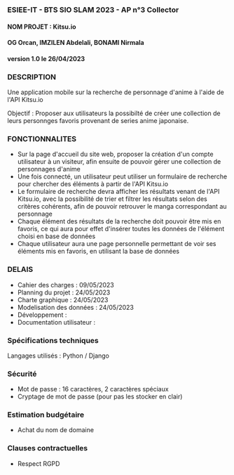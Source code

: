 ### ESIEE-IT - BTS SIO SLAM 2023 - AP n°3 Collector
#### NOM PROJET : Kitsu.io
#### OG Orcan, IMZILEN Abdelali, BONAMI Nirmala
#### version 1.0 le 26/04/2023

### DESCRIPTION
Une application mobile sur la recherche de personnage d'anime à l'aide de l'API Kitsu.io

Objectif : Proposer aux utilisateurs la possibilté de créer une collection de leurs personnges favoris provenant de series anime japonaise.

### FONCTIONNALITES
* Sur la page d'accueil du site web, proposer la création d'un compte utilisateur à un visiteur, afin ensuite de pouvoir gérer une collection de personnages d'anime
* Une fois connecté, un utilisateur peut utiliser un formulaire de recherche pour chercher des éléments à partir de l'API Kitsu.io
* Le formulaire de recherche devra afficher les résultats venant de l'API Kitsu.io, avec la possibilité de trier et filtrer les résultats selon des critères cohérents, afin de pouvoir retrouver le manga correspondant au personnage
* Chaque élément des résultats de la recherche doit pouvoir être mis en favoris, ce qui aura pour effet d'insérer toutes les données de l'élément choisi en base de données
* Chaque utilisateur aura une page personnelle permettant de voir ses éléments mis en favoris, en utilisant la base de données

### DELAIS
- Cahier des charges : 09/05/2023
- Planning du projet : 24/05/2023
- Charte graphique : 24/05/2023
- Modelisation des données : 24/05/2023
- Développement : 
- Documentation utilisateur : 

### Spécifications techniques
Langages utilisés : Python / Django

### Sécurité
- Mot de passe : 16 caractères, 2 caractères spéciaux 
- Cryptage de mot de passe (pour pas les stocker en clair)

### Estimation budgétaire
- Achat du nom de domaine

### Clauses contractuelles
- Respect RGPD